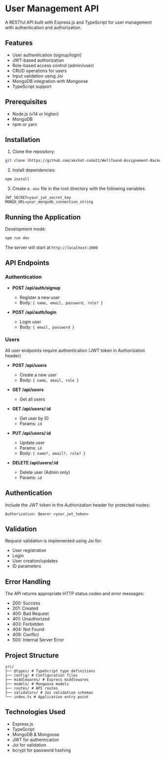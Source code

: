 # User Management API

A RESTful API built with Express.js and TypeScript for user management with authentication and authorization.

## Features

- User authentication (signup/login)
- JWT-based authorization
- Role-based access control (admin/user)
- CRUD operations for users
- Input validation using Joi
- MongoDB integration with Mongoose
- TypeScript support

## Prerequisites

- Node.js (v14 or higher)
- MongoDB
- npm or yarn

## Installation

1. Clone the repository:
```bash
git clone (https://github.com/akshat-code21/Wellfound-Assignement-Backend)
```
2. Install dependencies:
```bash
npm install
```
3. Create a `.env` file in the root directory with the following variables:
```env
JWT_SECRET=your_jwt_secret_key
MONGO_URL=your_mongodb_connection_string
```

## Running the Application

Development mode:
```bash
npm run dev
```

The server will start at `http://localhost:3000`

## API Endpoints

### Authentication

- **POST /api/auth/signup**
  - Register a new user
  - Body: `{ name, email, password, role? }`

- **POST /api/auth/login**
  - Login user
  - Body: `{ email, password }`

### Users

All user endpoints require authentication (JWT token in Authorization header)

- **POST /api/users**
  - Create a new user
  - Body: `{ name, email, role }`

- **GET /api/users**
  - Get all users

- **GET /api/users/:id**
  - Get user by ID
  - Params: `id`

- **PUT /api/users/:id**
  - Update user
  - Params: `id`
  - Body: `{ name?, email?, role? }`

- **DELETE /api/users/:id**
  - Delete user (Admin only)
  - Params: `id`

## Authentication

Include the JWT token in the Authorization header for protected routes:

```
Authorization: Bearer <your_jwt_token>
```

## Validation

Request validation is implemented using Joi for:
- User registration
- Login
- User creation/updates
- ID parameters

## Error Handling

The API returns appropriate HTTP status codes and error messages:
- 200: Success
- 201: Created
- 400: Bad Request
- 401: Unauthorized
- 403: Forbidden
- 404: Not Found
- 409: Conflict
- 500: Internal Server Error

## Project Structure
```
src/
├── @types/ # TypeScript type definitions
├── config/ # Configuration files
├── middlewares/ # Express middlewares
├── models/ # Mongoose models
├── routes/ # API routes
├── validators/ # Joi validation schemas
└── index.ts # Application entry point
```

## Technologies Used

- Express.js
- TypeScript
- MongoDB & Mongoose
- JWT for authentication
- Joi for validation
- bcrypt for password hashing
